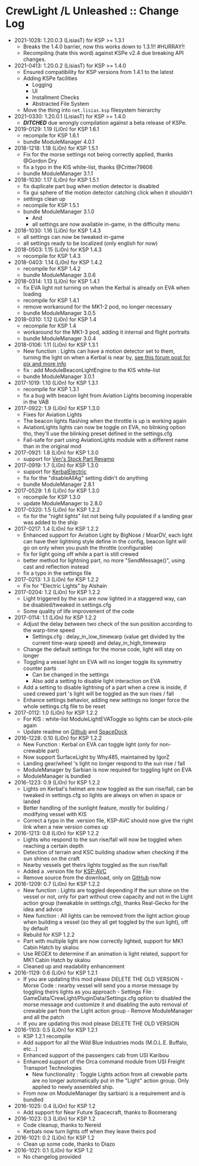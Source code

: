 # CrewLight /L Unleashed :: Change Log

* 2021-1028: 1.20.0.3 (LisiasT) for KSP >= 1.3.1
	+ Breaks the 1.4.0 barrier, now this works down to 1.3.1!! #HURRAY!!
	+ Recompiling (hate this word) against KSPe v2.4 due breaking API changes.
* 2021-0413: 1.20.0.2 (LisiasT) for KSP >= 1.4.0
	+ Ensured compatibility for KSP versions from 1.4.1 to the latest
	+ Adding KSPe facilities
		- Logging
		- UI 
		- Installment Checks
		- Abstracted File System
	+ Move the thing into `net.lisias.ksp` filesystem hierarchy
* 2021-0330: 1.20.0.1 (LisiasT) for KSP >= 1.4.0
	+ ***DITCHED*** due wrongly compilation against a beta release of KSPe.
* 2019-0129: 1.19 (Li0n) for KSP 1.6.1
	+ recompile for KSP 1.6.1
	+ bundle ModuleManager 4.0.1
* 2018-1218: 1.18 (Li0n) for KSP 1.5.1
	+ Fix for the morse settings not being correctly applied, thanks @Gordon Dry
	+ fix a typo in the KIS white-list, thanks @Critter79606
	+ bundle ModuleManager 3.1.1
* 2018-1030: 1.17 (Li0n) for KSP 1.5.1
	+ fix duplicate part bug when motion detector is disabled
	+ fix gui sphere of the motion detector catching click when it shouldn't
	+ settings clean up
	+ recompile for KSP 1.5.1
	+ bundle ModuleManager 3.1.0
		- And
		- all settings are now available in-game, in the difficulty menu
* 2018-1030: 1.16 (Li0n) for KSP 1.4.3
	+ all settings can now be tweaked in-game
	+ all settings ready to be localized (only english for now)
* 2018-0503: 1.15 (Li0n) for KSP 1.4.3
	+ recompile for KSP 1.4.3
* 2018-0403: 1.14 (Li0n) for KSP 1.4.2
	+ recompile for KSP 1.4.2
	+ bundle ModuleManager 3.0.6
* 2018-0314: 1.13 (Li0n) for KSP 1.4.1
	+ fix EVA light not turning on when the Kerbal is already on EVA when loading
	+ recompile for KSP 1.4.1
	+ remove workaround for the MK1-2 pod, no longer necessary
	+ bundle ModuleManager 3.0.5
* 2018-0310: 1.12 (Li0n) for KSP 1.4
	+ recompile for KSP 1.4
	+ workaround for the MK1-3 pod, adding it internal and flight portraits
	+ bundle ModuleManager 3.0.4
* 2018-0106: 1.11 (Li0n) for KSP 1.3.1
	+ New function : Lights can have a motion detector set to them, turning the light on when a Kerbal is near by, [see this forum post for pix and more info](https://forum.kerbalspaceprogram.com/index.php?/topic/154901-131-crew-light-an-automatic-light-manager-v111-6-jan-2018/&do=findComment&comment=3261343)
	+ fix : add ModuleBeaconLightEngine to the KIS white-list
	+ bundle ModuleManager 3.0.1
* 2017-1019: 1.10 (Li0n) for KSP 1.3.1
	+ recompile for KSP 1.3.1
	+ fix a bug with beacon light from Aviation Lights becoming inoperable in the VAB
* 2017-0922: 1.9 (Li0n) for KSP 1.3.0
	+ Fixes for Aviation Lights
	+ The beacon lights flashing when the throttle is up is working again
	+ AviationLights lights can now be toggle on EVA, no blinking option tho, they'll use the blinking preset defined in the settings.cfg
	+ Fail-safe for part using AviationLights module with a different name than in the original mod
* 2017-0921: 1.8 (Li0n) for KSP 1.3.0
	+ support for [Ven's Stock Part Revamp](https://forum.kerbalspaceprogram.com/index.php?/topic/83696-122-stock-part-revamp-update-196-released-source-files/)
* 2017-0919: 1.7 (Li0n) for KSP 1.3.0
	+ support for [KerbalElectric](https://forum.kerbalspaceprogram.com/index.php?/topic/165449-wip-kerbal-electric-moar-lights/)
	+ fix for the "disableAllAg" setting didn't do anything
	+ bundle ModuleManager 2.8.1
* 2017-0529: 1.6 (Li0n) for KSP 1.3.0
	+ recompile for KSP 1.3.0
	+ update ModuleManager to 2.8.0
* 2017-0320: 1.5 (Li0n) for KSP 1.2.2
	+ fix for the "night lights" list not being fully populated if a landing gear was added to the ship
* 2017-0217: 1.4 (Li0n) for KSP 1.2.2
	+ Enhanced support for Aviation Light by BigNose / MoarDV, each light can have their lightning style define in the config, beacon light will go on only when you push the throttle (configurable)
	+ fix for light going off while a part is still crewed
	+ better method for lightning part, no more "SendMessage()", using cast and reflection instead
	+ fix a typo in the settings file
* 2017-0213: 1.3 (Li0n) for KSP 1.2.2
	+ Fix for "Electric Lights" by Alshain
* 2017-0204: 1.2 (Li0n) for KSP 1.2.2
	+ Light triggered by the sun are now lighted in a staggered way, can be disabled/tweaked in settings.cfg
	+ Some quality of life improvement of the code
* 2017-0114: 1.1 (Li0n) for KSP 1.2.2
	+ Adjust the delay between two check of the sun position according to the warp-time speed
		- Settings.cfg : delay_in_low_timewarp (value get divided by the current time-warp speed) and delay_in_high_timewarp
	+ Change the default settings for the morse code, light will stay on longer
	+ Toggling a vessel light on EVA will no longer toggle its symmetry counter parts
		- Can be changed in the settings
		- Also add a setting to disable light interaction on EVA
	+ Add a setting to disable lightning of a part when a crew is inside, if used crewed part 's light will be toggled as the sun rises / fall
	+ Enhance settings behavior, adding new settings no longer force the whole settings.cfg file to be reset
* 2017-0112: 1.0 (Li0n) for KSP 1.2.2
	+ For KIS : white-list ModuleLightEVAToggle so lights can be stock-pile again
	+ Update readme on [Github](https://github.com/Li0n-0/CrewLight/releases) and [SpaceDock](http://spacedock.info/mod/1012/Crew%20Light)
* 2016-1228: 0.10 (Li0n) for KSP 1.2.2
	+ New Function : Kerbal on EVA can toggle light (only for non-crewable part)
	+ Now support SurfaceLight by Why485, maintained by IgorZ
	+ Landing gear/wheel 's light no longer respond to the sun rise / fall
	+ ModuleManager by Sarbian is now required for toggling light on EVA
	+ ModuleManager is bundled
* 2016-1223: 0.9 (Li0n) for KSP 1.2.2
	+ Lights on Kerbal's helmet are now toggled as the sun rise/fall, can be tweaked in settings.cfg so lights are always on when in space or landed
	+ Better handling of the sunlight feature, mostly for building / modifying vessel with KIS
	+ Correct a typo in the .version file, KSP-AVC should now give the right link when a new version comes up
* 2016-1213: 0.8 (Li0n) for KSP 1.2.2
	+ Lights who respond to the sun rise/fall will now be toggled when reaching a certain depth
	+ Detection of terrain and KSC building shadow when checking if the sun shines on the craft
	+ Nearby vessels get theirs lights toggled as the sun rise/fall
	+ Added a .version file for [KSP-AVC](http://forum.kerbalspaceprogram.com/index.php?/topic/72169-12-ksp-avc-add-on-version-checker-plugin-1162-miniavc-ksp-avc-online-2016-10-13/)
	+ Remove source from the download, only on [GitHub](https://github.com/Li0n-0/CrewLight) now
* 2016-1209: 0.7 (Li0n) for KSP 1.2.2
	+ New function : Lights are toggled depending if the sun shine on the vessel or not, only for part without crew capacity and not in the Light action group (tweakable in settings.cfg), thanks Real-Gecko for the idea and advice
	+ New function : All lights can be removed from the light action group when building a vessel (so they all get toggled by the sun light), off by default
	+ Rebuild for KSP 1.2.2
	+ Part with multiple light are now correctly lighted, support for MK1 Cabin Hatch by skalou
	+ Use REGEX to determine if an animation is light related, support for MK1 Cabin Hatch by skalou
	+ Cleaned up and readability enhancement
* 2016-1129: 0.6 (Li0n) for KSP 1.2.1
	+ If you are updating this mod please DELETE THE OLD VERSION
			- Morse Code : nearby vessel will send you a morse message by toggling theirs lights as you approach
			- Settings File : GameData/CrewLight/PluginData/Settings.cfg option to disabled the morse message and customize it and disabling the auto removal of crewable part from the Light action group
			- Remove ModuleManager and all the patch
	+ If you are updating this mod please DELETE THE OLD VERSION
* 2016-1103: 0.5 (Li0n) for KSP 1.2.1
	+ KSP 1.2.1 recompile
	+ Add support for all the Wild Blue Industries mods (M.O.L.E. Buffalo, etc...)
	+ Enhanced support of the passengers cab from USI Karibou
	+ Enhanced support of the Orca command module from USI Freight Transport Technologies
		- New functionality : Toggle Lights action from all crewable parts are no longer automatically put in the "Light" action group. Only applied to newly assembled ship.
	+ From now on ModuleManager (by sarbian) is a requirement and is bundled
* 2016-1025: 0.4 (Li0n) for KSP 1.2
	+ Add support for Near Future  Spacecraft, thanks to Boomerang
* 2016-1023: 0.3 (Li0n) for KSP 1.2
	+ Code cleanup, thanks to Nereid
	+ Kerbals now turn lights off when they leave theirs pod
* 2016-1021: 0.2 (Li0n) for KSP 1.2
	+ Clean up some code, thanks to Diazo
* 2016-1021: 0.1 (Li0n) for KSP 1.2
	+ No changelog provided

